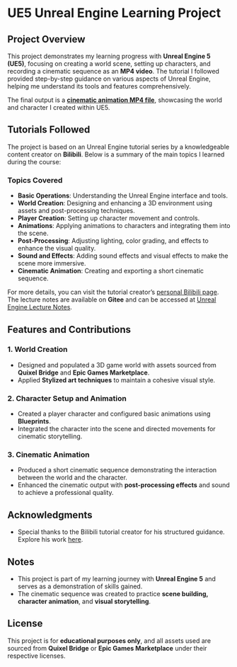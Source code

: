 # UE5 Unreal Engine Learning Project

## Project Overview
This project demonstrates my learning progress with **Unreal Engine 5 (UE5)**, focusing on creating a world scene, setting up characters, and recording a cinematic sequence as an **MP4 video**. The tutorial I followed provided step-by-step guidance on various aspects of Unreal Engine, helping me understand its tools and features comprehensively.

The final output is a **[cinematic animation MP4 file](https://youtu.be/zLjeUUv3TBc)**, showcasing the world and character I created within UE5.

## Tutorials Followed
The project is based on an Unreal Engine tutorial series by a knowledgeable content creator on **Bilibili**. Below is a summary of the main topics I learned during the course:

### **Topics Covered**
- **Basic Operations**: Understanding the Unreal Engine interface and tools.
- **World Creation**: Designing and enhancing a 3D environment using assets and post-processing techniques.
- **Player Creation**: Setting up character movement and controls.
- **Animations**: Applying animations to characters and integrating them into the scene.
- **Post-Processing**: Adjusting lighting, color grading, and effects to enhance the visual quality.
- **Sound and Effects**: Adding sound effects and visual effects to make the scene more immersive.
- **Cinematic Animation**: Creating and exporting a short cinematic sequence.

For more details, you can visit the tutorial creator’s [personal Bilibili page](https://space.bilibili.com/398514747?spm_id_from=333.1387.favlist.content.click).
The lecture notes are available on **Gitee** and can be accessed at [Unreal Engine Lecture Notes](https://gitee.com/timetzhang/LECTURE.UnrealEngine).
## Features and Contributions

### **1. World Creation**
- Designed and populated a 3D game world with assets sourced from **Quixel Bridge** and **Epic Games Marketplace**.
- Applied **Stylized art techniques** to maintain a cohesive visual style.

### **2. Character Setup and Animation**
- Created a player character and configured basic animations using **Blueprints**.
- Integrated the character into the scene and directed movements for cinematic storytelling.

### **3. Cinematic Animation**
- Produced a short cinematic sequence demonstrating the interaction between the world and the character.
- Enhanced the cinematic output with **post-processing effects** and sound to achieve a professional quality.


## Acknowledgments
- Special thanks to the Bilibili tutorial creator for his structured guidance. Explore his work [here](https://space.bilibili.com/398514747?spm_id_from=333.1387.favlist.content.click).

## Notes
- This project is part of my learning journey with **Unreal Engine 5** and serves as a demonstration of skills gained.
- The cinematic sequence was created to practice **scene building, character animation**, and **visual storytelling**.

## License
This project is for **educational purposes only**, and all assets used are sourced from **Quixel Bridge** or **Epic Games Marketplace** under their respective licenses.  
